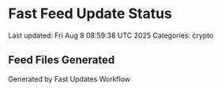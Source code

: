 # Fast Feed Update Status
Last updated: Fri Aug  8 08:59:38 UTC 2025
Categories: crypto

## Feed Files Generated

Generated by Fast Updates Workflow
